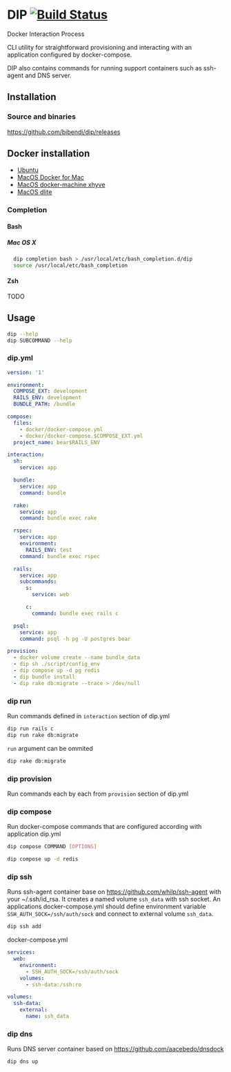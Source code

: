 # DIP [![Build Status](https://travis-ci.org/bibendi/dip.svg?branch=master)](https://travis-ci.org/bibendi/dip)

Docker Interaction Process

CLI utility for straightforward provisioning and interacting with an application configured by docker-compose.

DIP also contains commands for running support containers such as ssh-agent and DNS server.

## Installation

### Source and binaries

https://github.com/bibendi/dip/releases


## Docker installation

- [Ubuntu](docs/docker-ubuntu-install.md)
- [MacOS Docker for Mac](docs/docker-for-mac-install.md)
- [MacOS docker-machine xhyve](docs/docker-mac-os-xhyve-install.md)
- [MacOS dlite](docs/docker-mac-os-dlite-install.md)

### Completion

#### Bash

##### Mac OS X

```sh
  dip completion bash > /usr/local/etc/bash_completion.d/dip
  source /usr/local/etc/bash_completion
```

#### Zsh

TODO

## Usage

```sh
dip --help
dip SUBCOMMAND --help
```

### dip.yml

```yml
version: '1'

environment:
  COMPOSE_EXT: development
  RAILS_ENV: development
  BUNDLE_PATH: /bundle

compose:
  files:
    - docker/docker-compose.yml
    - docker/docker-compose.$COMPOSE_EXT.yml
  project_name: bear$RAILS_ENV

interaction:
  sh:
    service: app

  bundle:
    service: app
    command: bundle

  rake:
    service: app
    command: bundle exec rake

  rspec:
    service: app
    environment:
      RAILS_ENV: test
    command: bundle exec rspec

  rails:
    service: app
    subcommands:
      s:
        service: web

      c:
        command: bundle exec rails c

  psql:
    service: app
    command: psql -h pg -U postgres bear

provision:
  - docker volume create --name bundle_data
  - dip sh ./script/config_env
  - dip compose up -d pg redis
  - dip bundle install
  - dip rake db:migrate --trace > /dev/null
```

### dip run

Run commands defined in `interaction` section of dip.yml

```sh
dip run rails c
dip run rake db:migrate
```

`run` argument can be ommited

```sh
dip rake db:migrate
```

### dip provision

Run commands each by each from `provision` section of dip.yml

### dip compose

Run docker-compose commands that are configured according with application dip.yml

```sh
dip compose COMMAND [OPTIONS]

dip compose up -d redis
```

### dip ssh

Runs ssh-agent container base on https://github.com/whilp/ssh-agent with your ~/.ssh/id_rsa.
It creates a named volume `ssh_data` with ssh socket.
An applications docker-compose.yml should define environment variable `SSH_AUTH_SOCK=/ssh/auth/sock` and connect to external volume `ssh_data`.

```sh
dip ssh add
```

docker-compose.yml

```yml
services:
  web:
    environment:
      - SSH_AUTH_SOCK=/ssh/auth/sock
    volumes:
      - ssh-data:/ssh:ro

volumes:
  ssh-data:
    external:
      name: ssh_data
```

### dip dns

Runs DNS server container based on https://github.com/aacebedo/dnsdock

```sh
dip dns up
```
